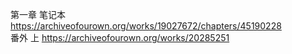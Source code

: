 第一章 笔记本 https://archiveofourown.org/works/19027672/chapters/45190228                                                                 
番外 上 https://archiveofourown.org/works/20285251
